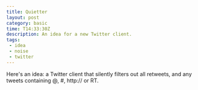 ```yaml
---
title: Quietter
layout: post
category: basic
time: T14:33:30Z
description: An idea for a new Twitter client.
tags: 
 - idea
 - noise
 - twitter
---
```


Here's an idea: a Twitter client that silently filters out all retweets, and any tweets containing @, #, http:// or RT.